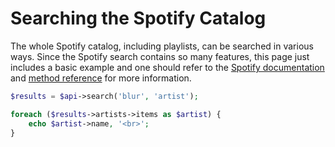 # Searching the Spotify Catalog

The whole Spotify catalog, including playlists, can be searched in various ways. Since the Spotify search contains so many features, this page just includes a basic example and one should refer to the
[Spotify documentation](https://developer.spotify.com/documentation/web-api/reference/search/search/) and [method reference](/docs/method-reference/SpotifyWebAPI.md) for more information.

```php
$results = $api->search('blur', 'artist');

foreach ($results->artists->items as $artist) {
    echo $artist->name, '<br>';
}
```
